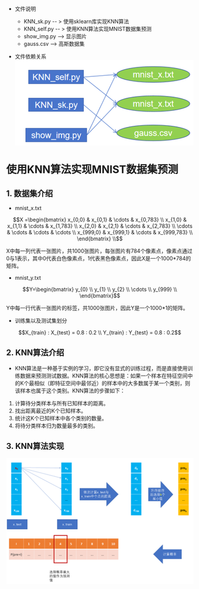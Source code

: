 - 文件说明
    - KNN_sk.py -- > 使用sklearn库实现KNN算法
    - KNN_self.py -- > 使用KNN算法实现MNIST数据集预测
    - show_img.py --> 显示图片
    - gauss.csv --> 高斯数据集

- 文件依赖关系 \
![K-means算法的文件结构](./mdpic/files_tree.png)


# 使用KNN算法实现MNIST数据集预测
## 1. 数据集介绍
- mnist_x.txt


```math
X =\begin{bmatrix}
x_{0,0} & x_{0,1} & \cdots & x_{0,783} \\
x_{1,0} & x_{1,1} & \cdots & x_{1,783} \\
x_{2,0} & x_{2,1} & \cdots & x_{2,783} \\
\cdots & \cdots & \cdots & \cdots \\
x_{999,0} & x_{999,1} & \cdots & x_{999,783} \\
\end{bmatrix} \\
```

X中每一列代表一张图片，共1000张图片，每张图片有784个像素点，像素点通过0与1表示，其中0代表白色像素点，1代表黑色像素点，因此X是一个1000*784的矩阵。


- mnist_y.txt
```math
Y=\begin{bmatrix}
y_{0} \\
y_{1} \\
y_{2} \\
\cdots \\
y_{999} \\
\end{bmatrix}
```
Y中每一行代表一张图片的标签，共1000张图片，因此Y是一个1000*1的矩阵。

- 训练集以及测试集划分
```math
X_{train} : X_{test} = 0.8 : 0.2 \\
Y_{train} : Y_{test} = 0.8 : 0.2
```


## 2. KNN算法介绍
- KNN算法是一种基于实例的学习，即它没有显式的训练过程，而是直接使用训练数据来预测测试数据。KNN算法的核心思想是：如果一个样本在特征空间中的K个最相似（即特征空间中最邻近）的样本中的大多数属于某一个类别，则该样本也属于这个类别。KNN算法的步骤如下：

1. 计算待分类样本与所有已知样本的距离。
2. 找出距离最近的K个已知样本。
3. 统计这K个已知样本中各个类别的数量。
4. 将待分类样本归为数量最多的类别。

## 3. KNN算法实现

![K-means算法的文件结构](./mdpic/KNN_self.png)
